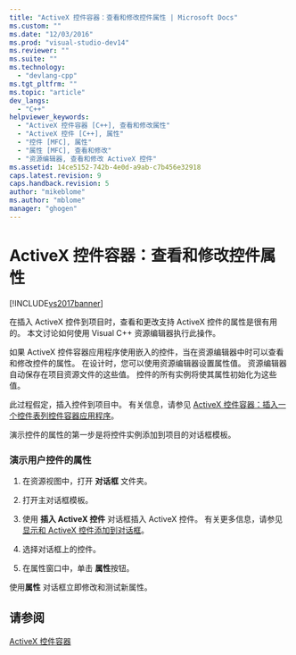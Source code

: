```yaml
---
title: "ActiveX 控件容器：查看和修改控件属性 | Microsoft Docs"
ms.custom: ""
ms.date: "12/03/2016"
ms.prod: "visual-studio-dev14"
ms.reviewer: ""
ms.suite: ""
ms.technology: 
  - "devlang-cpp"
ms.tgt_pltfrm: ""
ms.topic: "article"
dev_langs: 
  - "C++"
helpviewer_keywords: 
  - "ActiveX 控件容器 [C++], 查看和修改属性"
  - "ActiveX 控件 [C++], 属性"
  - "控件 [MFC], 属性"
  - "属性 [MFC], 查看和修改"
  - "资源编辑器, 查看和修改 ActiveX 控件"
ms.assetid: 14ce5152-742b-4e0d-a9ab-c7b456e32918
caps.latest.revision: 9
caps.handback.revision: 5
author: "mikeblome"
ms.author: "mblome"
manager: "ghogen"
---
```

# ActiveX 控件容器：查看和修改控件属性
[!INCLUDE[vs2017banner](../assembler/inline/includes/vs2017banner.md)]

在插入 ActiveX 控件到项目时，查看和更改支持 ActiveX 控件的属性是很有用的。  本文讨论如何使用 Visual C\+\+ 资源编辑器执行此操作。  
  
 如果 ActiveX 控件容器应用程序使用嵌入的控件，当在资源编辑器中时可以查看和修改控件的属性。  在设计时，您可以使用资源编辑器设置属性值。  资源编辑器自动保存在项目资源文件的这些值。  控件的所有实例将使其属性初始化为这些值。  
  
 此过程假定，插入控件到项目中。  有关信息，请参见 [ActiveX 控件容器：插入一个控件表列控件容器应用程序](../mfc/inserting-a-control-into-a-control-container-application.md)。  
  
 演示控件的属性的第一步是将控件实例添加到项目的对话框模板。  
  
### 演示用户控件的属性  
  
1.  在资源视图中，打开 **对话框** 文件夹。  
  
2.  打开主对话框模板。  
  
3.  使用 **插入 ActiveX 控件** 对话框插入 ActiveX 控件。  有关更多信息，请参见 [显示和 ActiveX 控件添加到对话框](../mfc/viewing-and-adding-activex-controls-to-a-dialog-box.md)。  
  
4.  选择对话框上的控件。  
  
5.  在属性窗口中，单击 **属性**按钮。  
  
 使用**属性** 对话框立即修改和测试新属性。  
  
## 请参阅  
 [ActiveX 控件容器](../mfc/activex-control-containers.md)